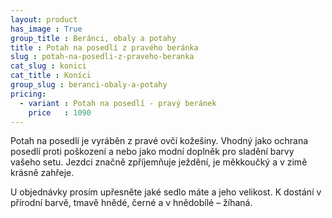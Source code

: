 ```yaml
---
layout: product
has_image : True
group_title : Beránci, obaly a potahy
title : Potah na posedlí z pravého beránka
slug : potah-na-posedli-z-praveho-beranka
cat_slug : konici
cat_title : Koníci
group_slug : beranci-obaly-a-potahy
pricing:
  - variant : Potah na posedlí - pravý beránek
    price   : 1090
---
```


Potah na posedlí je vyráběn z pravé ovčí kožešiny.
Vhodný jako ochrana posedlí proti poškození a nebo jako modní doplněk pro sladění barvy vašeho setu.
Jezdci značně zpříjemňuje ježdění, je měkkoučký a v zimě krásně zahřeje.

U objednávky prosím upřesněte jaké sedlo máte a jeho velikost.
K dostání v přírodní barvě, tmavě hnědé, černé a v hnědobílé – žíhaná.

